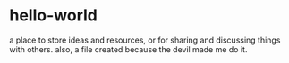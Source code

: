 # hello-world
a place to store ideas and resources, or for sharing and discussing things with others. also, a file created because the devil made me do it. 
